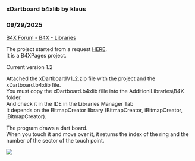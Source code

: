 ###  xDartboard b4xlib by klaus
### 09/29/2025
[B4X Forum - B4X - Libraries](https://www.b4x.com/android/forum/threads/168843/)

The project started from a request [HERE](https://www.b4x.com/android/forum/threads/dart-board.168747/).  
It is a B4XPages project.  
  
Current version 1.2  
  
Attached the xDartboardV1\_2.zip file with the project and the xDartboard.b4xlib file.  
You must copy the xDartboard.b4xlib fille into the AdditionlLibraries\B4X folder.  
And check it in the IDE in the Libraries Manager Tab  
It depends on the BitmapCreator library (BitmapCreator, iBitmapCreator, jBitmapCreator).  
  
The program draws a dart board.   
When you touch it and move over it, it returns the index of the ring and the number of the sector of the touch point.  
  
  
![](https://www.b4x.com/android/forum/attachments/167433)